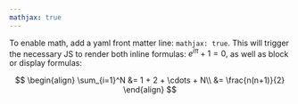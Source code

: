 ```yaml
---
mathjax: true
---
```


To enable math, add a yaml front matter line: `mathjax:
true`. This will trigger the necessary JS to render both
inline formulas: $e^{i \pi} + 1 = 0,$ as well as block or
display formulas:

$$
\begin{align}
\sum_{i=1}^N &= 1 + 2 + \cdots + N\\
&= \frac{n(n+1)}{2}
\end{align}
$$
